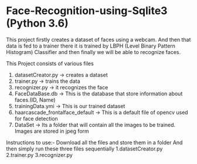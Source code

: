 # Face-Recognition-using-Sqlite3 (Python 3.6)
This project firstly creates a dataset of faces using a webcam. And then that data is fed to a trainer there it is trained by LBPH (Level Binary Pattern Histogram) Classifier and then finally we will be able to recognize faces.

This Project consists of various files 
1. datasetCreator.py -> creates a dataset
2. trainer.py -> trains the data
3. recognizer.py -> it recognizes the face
4. FaceDataBase.db -> This is the database that store information about faces.(ID, Name)
5. trainingData.ymi -> This is our trained dataset
6. haarcascade_frontalface_default -> This is a default file of opencv used for face detection
7. DataSet -> Its a folder that will contain all the images to be trained. Images are stored in jpeg form


Instructions to use:-
Download all the files and store them in a folder
And then simply run these three files sequentially
1.datasetCreator.py
2.trainer.py
3.recognizer.py
